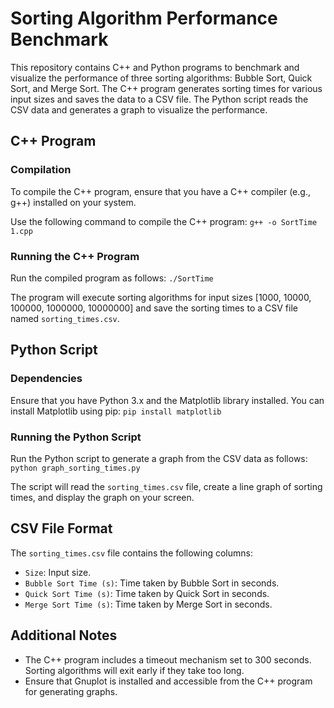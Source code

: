 # Sorting Algorithm Performance Benchmark

This repository contains C++ and Python programs to benchmark and visualize the performance of three sorting algorithms: Bubble Sort, Quick Sort, and Merge Sort. The C++ program generates sorting times for various input sizes and saves the data to a CSV file. The Python script reads the CSV data and generates a graph to visualize the performance.

## C++ Program

### Compilation
To compile the C++ program, ensure that you have a C++ compiler (e.g., g++) installed on your system.

Use the following command to compile the C++ program:
```g++ -o SortTime 1.cpp```

### Running the C++ Program
Run the compiled program as follows:
```./SortTime```

The program will execute sorting algorithms for input sizes [1000, 10000, 100000, 1000000, 10000000] and save the sorting times to a CSV file named `sorting_times.csv`.

## Python Script

### Dependencies
Ensure that you have Python 3.x and the Matplotlib library installed. You can install Matplotlib using pip:
```pip install matplotlib```

### Running the Python Script
Run the Python script to generate a graph from the CSV data as follows:
```python graph_sorting_times.py```

The script will read the `sorting_times.csv` file, create a line graph of sorting times, and display the graph on your screen.

## CSV File Format
The `sorting_times.csv` file contains the following columns:
- `Size`: Input size.
- `Bubble Sort Time (s)`: Time taken by Bubble Sort in seconds.
- `Quick Sort Time (s)`: Time taken by Quick Sort in seconds.
- `Merge Sort Time (s)`: Time taken by Merge Sort in seconds.

## Additional Notes
- The C++ program includes a timeout mechanism set to 300 seconds. Sorting algorithms will exit early if they take too long.
- Ensure that Gnuplot is installed and accessible from the C++ program for generating graphs.

